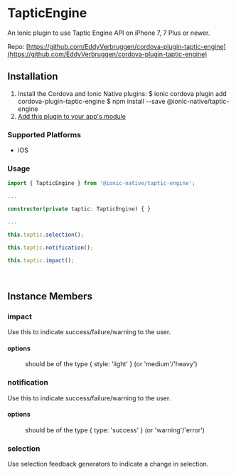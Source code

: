 # TapticEngine 


An Ionic plugin to use Taptic Engine API on iPhone 7, 7 Plus or newer.


Repo: [https://github.com/EddyVerbruggen/cordova-plugin-taptic-engine](https://github.com/EddyVerbruggen/cordova-plugin-taptic-engine)



## Installation 

<ol>
<li>Install the Cordova and Ionic Native plugins:
<code-block language="shell">$ ionic cordova plugin add cordova-plugin-taptic-engine
$ npm install --save @ionic-native/taptic-engine
</code-block>
</li>
<li><a href="/docs/native/#Add_Plugins_to_Your_App_Module">Add this plugin to your app's module</a></li>
</ol>



### Supported Platforms

* iOS




### Usage


```typescript
import { TapticEngine } from '@ionic-native/taptic-engine';

...

constructor(private taptic: TapticEngine) { }

...

this.taptic.selection();

this.taptic.notification();

this.taptic.impact();

```




<p><br></p>

## Instance Members

### impact

Use this to indicate success/failure/warning to the user.

<dl>
<dt><h4>options</h4></dt>
<dd>should be of the type { style: 'light' } (or 'medium'/'heavy')</dd>
</dl>

### notification

Use this to indicate success/failure/warning to the user.

<dl>
<dt><h4>options</h4></dt>
<dd>should be of the type { type: 'success' } (or 'warning'/'error')</dd>
</dl>

### selection

Use selection feedback generators to indicate a change in selection.

<p><br></p>

